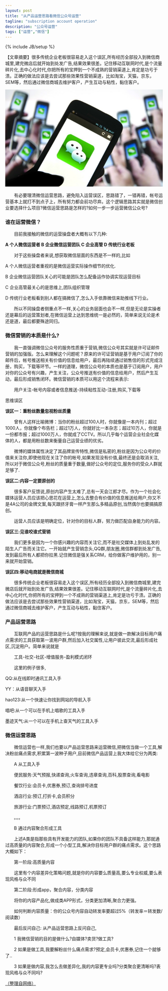 ```yaml
---
layout: post
title: "从产品运营思路看微信公众号运营"
tagline: "subscription account operation"
description: "公众号运营"
tags: ["运营","微信"]
---
```

{% include JB/setup %}

【文章摘要】很多传统企业老板很容易走入这个误区,所有经历全部投入到微信商城里,建完微店后就开始到处发广告,结果效果很差。记住移动互联网时代,是个流量碎片化,去中心化时代,你把所有的宝押到一个不成熟的营销渠道上,肯定是功亏于溃。正确的做法应该是去尝试那些效果性营销渠道，比如淘宝，天猫，京东，SEM等，然后通过微信商城去维护客户，产生互动与粘性，黏住客户。

<img src="/assets/media/20150106_1.jpg" alt="Pic" class="img-center">

　　有必要理清微信运营思路，避免陷入运营误区，思路错了，一错再错，帐号运营基本上就打不到点子上，所有努力都会前功尽弃。这个逻辑思路其实就是微信创业要选择什么项目?微信运营思路是怎样的?如何一步一步运营微信公众号?


### 谁在运营微信？ ###

　　目前我接触的微信的运营操盘者大概有以下几种:

**A 个人微信运营者 B 企业微信运营团队 C 企业高管 D 传统行业老板**

　　对于这些操盘者来说,想获取微信层面的东西是不一样的,比如

A 个人微信运营者重视的是微信运营实际操作细节的优化.

B 企业微信运营团队关心的可能是团队怎么配备运作协调实现运营目标

C 企业高管最关心的是思维上,团队组织管理

D 传统行业老板看到别人都在搞微信了,怎么入手依靠微信来助推线下行业。

　　所以不同操盘者侧重点不一样,关心的业务层面也会不一样,但是无论是实操者还是幕后的运营策划者,在微信运营上达到思维统一是必然的，简单来说无论是术还是道，最后都要殊途同归。

### 微信营销的本质是什么? ###

　　我一直强调微信公众号的服务性质重于营销,微信公众号其实就是许可证邮件营销的加强版。怎么来理解这个问题呢？原来的许可证营销是基于用户订阅了你的邮件后，帐号推送相关有价值的信息给用户，最后再陆续通过销售信的形式完成注册，购买，下载等环节。一样的道理，微信公众号的本质也是基于订阅用户，用户对你的公众号有兴趣，产生关注，公众号推送有价值的信息给用户，然后产生互动，最后形成销售闭环。微信营销的本质可以用这个流程来表示:

　　用户关注-帐号内容或者信息推送-持续粘性互动-注册,购买,下载等

思维误区

**误区一：重粉丝数量忽视粉丝质量**

　　曾有人这样比喻微博：当你的粉丝超过100人时，你就像是一本内刊；超过1000人，你就像个布告栏；超过1万人，你就好比一本杂志；超过10万人，你就是一份都市报；超过1000万人，你就成了CCTV。所以几乎每个运营企业社会化媒体的人，都是用粉丝数来衡量自己运营业绩的优劣。

　　微博的媒体属性决定了其品牌宣传特性,微信是私密的,粉丝是因为公众号的价值来关注你,即使他现在关注了你的帐号,如果发现没有价值,最终还是会取消关注,所以对于微信公众号,粉丝的质量重于数量,做好公众号的定位,服务你的受众人群就足够了.

**误区二:内容一定要原创的**

　　很多客户反馈说,原创内容产生太难了,总有一天会江郎才尽。作为一个社会化媒体运营人员应该把心思花在运营上,怎么去整合有价值的信息推送给用户,你又不是4A公司的金牌文案,每天跟挤牙膏一样产生那么多精品原创,当然偶尔也要搞搞原创。

　　运营人员应该是明确定位，针对你的目标人群，努力做匹配自身能力的内容。

**误区三:见谁咬谁式营销**

　　我们更多是因为一个你感兴趣的内容而关注它,而不是社交媒体上到处乱发的陌生人广告而关注它。一开始就产生营销念头,QQ群,朋友圈,微信群都到处发广告,发到最后所有人都把你拉黑.记住微信是强关系CRM，给你做客户维护用的，别一来就开始营销。

**误区四:移动电商就是微信商城**

　　很多传统企业老板很容易走入这个误区,所有经历全部投入到微信商城里,建完微店后就开始到处发广告,结果效果很差。记住移动互联网时代,是个流量碎片化,去中心化时代,你把所有的宝押到一个不成熟的营销渠道上,肯定是功亏于溃。正确的做法应该是去尝试那些效果性营销渠道，比如淘宝，天猫，京东，SEM等，然后通过微信商城去维护客户，产生互动与粘性，黏住客户。


### 产品运营思路 ###

　　互联网产品的运营思路是什么呢?按我的理解来说,就是做一款解决目标用户痛点需求的工具获取第一波用户群,然后加入社交属性,让用户彼此交流,最后形成社区,沉淀用户。简单来说就是

　　工具-社交-社区-增值服务-盈利模式闭环

　　这里的例子很多,

QQ:从在线即时通讯工具入手

YY：从语音聊天入手

hao123:从一个快速让你找到网站的导航入手

唱吧:从一个可以在手机上唱歌的工具入手

墨迹天气:从一个可以在手机上查天气的工具入手


### 微信运营思路 ###

　　微信运营也一样,我们也要以产品运营思路来运营微信,把微信当做一个工具,解决粉丝痛点需求,积累第一波种子用户,目前微信产品运营上我大体给它分为两类:

　　A 从工具入手

　　便民服务:天气预报,快递查询,火车查询,违章查询,百科,股票查询,看电影

　　餐饮行业:会员卡,优惠券,预订,查询排号进度

　　酒店行业:预订,打折卡,会员积分

　　旅游行业:门票预订,酒店预定,线路预订,机票预订

　　。。。

　　B 通过内容聚合形成工具

　　上述A类是指那些具有开发能力的团队,如果你的团队不具备这样能力,那就通过高质量的内容聚合,形成一个小型工具,解决你目标用户群的痛点需求。这个思路大概如下：

　　第一阶段:高质量内容

　　这里有个内容差异化策略问题,就是你的内容要么质量高,要么专业权威,要么表现风格与众不同

　　第二阶段:形成app，聚合内容，分类内容

　　将你的内容产品化,做成类APP形式，分类更加清晰,聚合力更强。

　　如何判断内容质量：你的公众号内容自动转发率要超过5%（转发率＝转发数/阅读数）

　　最后反问自己: 从产品运营思路上反问自己,

　　1 我微信营销的目的是做什么?自媒体?卖货?做工具?

　　2 如果是做工具,我要解粉丝什么痛点需求?预定,会员卡,优惠券,记住一个就够了..

　　3 如果是做内容,我怎么去做差异化,我的内容更专业吗?分类聚合更清晰吗?表现风格与众不同吗?



[（整理自网络）][post]

[post]: http://www.91yunying.com/8605.html

